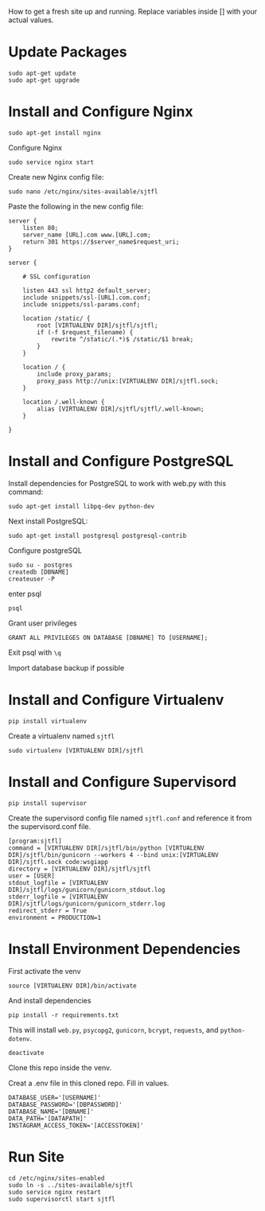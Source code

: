 How to get a fresh site up and running. Replace variables inside [] with your actual values.

# Update Packages

    sudo apt-get update
    sudo apt-get upgrade
    
# Install and Configure Nginx

    sudo apt-get install nginx
    
Configure Nginx

    sudo service nginx start

Create new Nginx config file:
    
    sudo nano /etc/nginx/sites-available/sjtfl

Paste the following in the new config file:
    
    server {
        listen 80;
        server_name [URL].com www.[URL].com;
        return 301 https://$server_name$request_uri;
    }

    server {

        # SSL configuration

        listen 443 ssl http2 default_server;
        include snippets/ssl-[URL].com.conf;
        include snippets/ssl-params.conf;

        location /static/ {
            root [VIRTUALENV DIR]/sjtfl/sjtfl;
            if (-f $request_filename) {
                rewrite ^/static/(.*)$ /static/$1 break;
            }
        }

        location / {
            include proxy_params;
            proxy_pass http://unix:[VIRTUALENV DIR]/sjtfl.sock;
        }

        location /.well-known {
            alias [VIRTUALENV DIR]/sjtfl/sjtfl/.well-known;
        }

    }

# Install and Configure PostgreSQL

Install dependencies for PostgreSQL to work with web.py with this command:

    sudo apt-get install libpq-dev python-dev

Next install PostgreSQL:

    sudo apt-get install postgresql postgresql-contrib

Configure postgreSQL

    sudo su - postgres
    createdb [DBNAME]
    createuser -P

enter psql
    
    psql
 
Grant user privileges

    GRANT ALL PRIVILEGES ON DATABASE [DBNAME] TO [USERNAME];
    
Exit psql with `\q`

Import database backup if possible

# Install and Configure Virtualenv
    
    pip install virtualenv

Create a virtualenv named `sjtfl`

    sudo virtualenv [VIRTUALENV DIR]/sjtfl

# Install and Configure Supervisord

    pip install supervisor
    
Create the supervisord config file named `sjtfl.conf` and reference it from the supervisord.conf file.

    [program:sjtfl]
    command = [VIRTUALENV DIR]/sjtfl/bin/python [VIRTUALENV DIR]/sjtfl/bin/gunicorn --workers 4 --bind unix:[VIRTUALENV DIR]/sjtfl.sock code:wsgiapp
    directory = [VIRTUALENV DIR]/sjtfl/sjtfl
    user = [USER]
    stdout_logfile = [VIRTUALENV DIR]/sjtfl/logs/gunicorn/gunicorn_stdout.log
    stderr_logfile = [VIRTUALENV DIR]/sjtfl/logs/gunicorn/gunicorn_stderr.log
    redirect_stderr = True
    environment = PRODUCTION=1

# Install Environment Dependencies

First activate the venv

    source [VIRTUALENV DIR]/bin/activate

And install dependencies

    pip install -r requirements.txt

This will install `web.py`, `psycopg2`, `gunicorn`, `bcrypt`, `requests`, and `python-dotenv`.

    deactivate

Clone this repo inside the venv.

Creat a .env file in this cloned repo. Fill in values.

    DATABASE_USER='[USERNAME]'
    DATABASE_PASSWORD='[DBPASSWORD]'
    DATABASE_NAME='[DBNAME]'
    DATA_PATH='[DATAPATH]'
    INSTAGRAM_ACCESS_TOKEN='[ACCESSTOKEN]'

# Run Site 

    cd /etc/nginx/sites-enabled
    sudo ln -s ../sites-available/sjtfl
    sudo service nginx restart
    sudo supervisorctl start sjtfl
